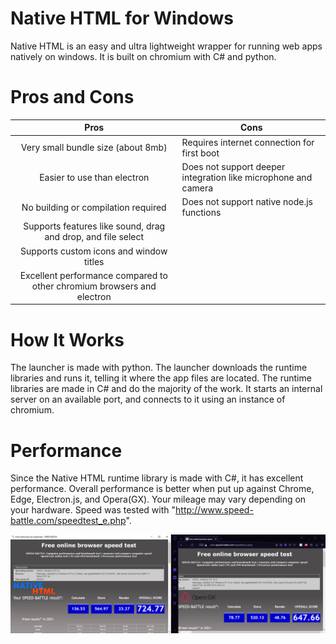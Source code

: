 # Native HTML for Windows

Native HTML is an easy and ultra lightweight wrapper for running web apps natively on windows.
It is built on chromium with C# and python.

# Pros and Cons
|                                  Pros                                  | Cons                                                           |
|:----------------------------------------------------------------------:|----------------------------------------------------------------|
|                   Very small bundle size (about 8mb)                   |           Requires internet connection for first boot          |
|                       Easier to use than electron                      | Does not support deeper integration like microphone and camera |
|                   No building or compilation required                  |            Does not support native node.js functions           |
|      Supports features like sound, drag and drop, and file select      |                                                                |
|                 Supports custom icons and window titles                |                                                                |
| Excellent performance compared to other chromium browsers and electron |                                                                |

# How It Works

The launcher is made with python. The launcher downloads the runtime libraries and runs it, telling it where the app files are located.
The runtime libraries are made in C# and do the majority of the work.
It starts an internal server on an available port, and connects to it using an instance of chromium.


# Performance

Since the Native HTML runtime library is made with C#, it has excellent performance.
Overall performance is better when put up against Chrome, Edge, Electron.js, and Opera(GX).
Your mileage may vary depending on your hardware.
Speed was tested with "http://www.speed-battle.com/speedtest_e.php".

![Native HTML beating Opera GX](https://github.com/SamarthCat/Native-HTML-for-Windows/blob/main/Images/Performance.png)
